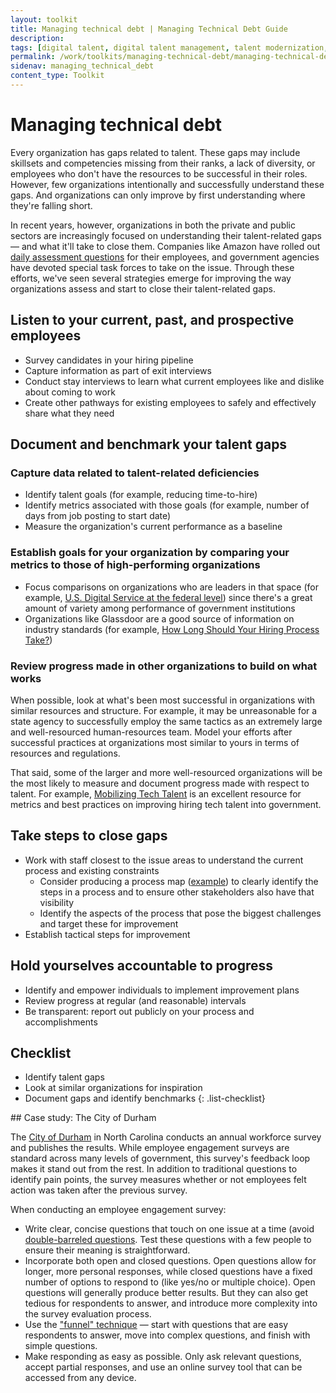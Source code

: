 ```yaml
---
layout: toolkit
title: Managing technical debt | Managing Technical Debt Guide
description:
tags: [digital talent, digital talent management, talent modernization, guide]
permalink: /work/toolkits/managing-technical-debt/managing-technical-debt/
sidenav: managing_technical_debt
content_type: Toolkit
---
```


# Managing technical debt

Every organization has gaps related to talent. These gaps may include skillsets and competencies missing from their ranks, a lack of diversity, or employees who don't have the resources to be successful in their roles. However, few organizations intentionally and successfully understand these gaps. And organizations can only improve by first understanding where they're falling short.

In recent years, however, organizations in both the private and public sectors are increasingly focused on understanding their talent-related gaps &mdash; and what it'll take to close them. Companies like Amazon have rolled out [daily assessment
questions](https://www.cnbc.com/2018/03/30/amazon-employee-reaction-to-hr-programs-connections-forte.html) for their employees, and government agencies have devoted special task forces to take on the issue. Through these efforts, we've seen several strategies emerge for improving the way organizations assess and start to close their talent-related gaps.

## Listen to your current, past, and prospective employees

- Survey candidates in your hiring pipeline
- Capture information as part of exit interviews
- Conduct stay interviews to learn what current employees like and dislike about coming to work
- Create other pathways for existing employees to safely and effectively share what they need

## Document and benchmark your talent gaps

### Capture data related to talent-related deficiencies

- Identify talent goals (for example, reducing time-to-hire)
- Identify metrics associated with those goals (for example, number of days from job posting to start date)
- Measure the organization's current performance as a baseline

### Establish goals for your organization by comparing your metrics to those of high-performing organizations

- Focus comparisons on organizations who are leaders in that space (for example, [U.S. Digital Service at the federal level](https://www.govloop.com/new-hiring-pilot-could-help-agencies-find-qualified-candidates-faster/)) since there's a great amount of variety among performance of government institutions
- Organizations like Glassdoor are a good source of information on industry standards (for example, [How Long Should Your Hiring Process Take?](https://www.glassdoor.com/blog/how-long-should-interviews-take/))

### Review progress made in other organizations to build on what works

When possible, look at what's been most successful in organizations with similar resources and structure. For example, it may be unreasonable for a state agency to successfully employ the same tactics as an extremely large and well-resourced human-resources team. Model your efforts after successful practices at organizations most similar to yours in terms of resources and regulations.

That said, some of the larger and more well-resourced organizations will be the most likely to measure and document progress made with respect to talent. For example, [Mobilizing Tech
Talent](https://ourpublicservice.org/wp-content/uploads/2018/09/Mobilizing_Tech_Talent-2018.09.26.pdf) is an excellent resource for metrics and best practices on improving
hiring tech talent into government.

## Take steps to close gaps

- Work with staff closest to the issue areas to understand the current process and existing constraints
    - Consider producing a process map ([example](https://talentsum.com/wp-content/uploads/2015/04/candidate-journey-map.png)) to clearly identify the steps in a process and to ensure other stakeholders also have that visibility
    - Identify the aspects of the process that pose the biggest challenges and target these for improvement
- Establish tactical steps for improvement

## Hold yourselves accountable to progress

- Identify and empower individuals to implement improvement plans
- Review progress at regular (and reasonable) intervals
- Be transparent: report out publicly on your process and accomplishments

## Checklist

- Identify talent gaps
- Look at similar organizations for inspiration
- Document gaps and identify benchmarks
{: .list-checklist}

<div class="callout" markdown="1">
## Case study: The City of Durham

The [City of Durham](https://durhamnc.gov/) in North Carolina conducts an annual workforce survey and publishes the results. While employee engagement surveys are standard across many levels of government, this survey's feedback loop makes it stand out from the rest. In addition to traditional questions to identify pain points, the survey measures whether or not employees felt action was taken after the previous survey.

When conducting an employee engagement survey:

- Write clear, concise questions that touch on one issue at a time (avoid [double-barreled questions](https://en.wikipedia.org/wiki/Double-barreled_question). Test these questions with a few people to ensure their meaning is straightforward.
- Incorporate both open and closed questions. Open questions allow for longer, more personal responses, while closed questions have a fixed number of options to respond to (like yes/no or multiple choice). Open questions will generally produce better results. But they can also get tedious for respondents to answer, and introduce more complexity into the survey evaluation process.
- Use the ["funnel" technique](https://www.qualtrics.com/experience-management/research/question-sequence-flow-style/) &mdash; start with questions that are easy respondents to answer, move into complex questions, and finish with simple questions.
- Make responding as easy as possible. Only ask relevant questions, accept partial responses, and use an online survey tool that can be accessed from any device.
</div>
